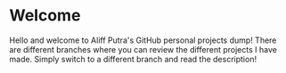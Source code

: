 # Welcome

Hello and welcome to Aliff Putra's GitHub personal projects dump! There are different branches where you can review the different projects I have made. Simply switch to a different branch and read the description! 
